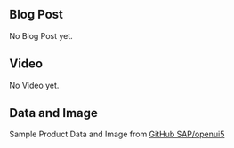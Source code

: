 ## Blog Post

No Blog Post yet.

## Video

No Video yet.

## Data and Image

Sample Product Data and Image from [GitHub SAP/openui5](https://github.com/SAP/openui5/tree/master/src/sap.m/test/sap/m/demokit/cart/webapp/localService/mockdata)